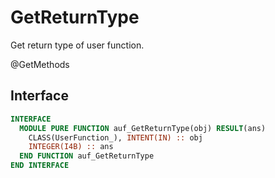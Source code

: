 # GetReturnType

Get return type of user function.

<span class="badge badge--secondary"> @GetMethods </span>

## Interface

```fortran
INTERFACE
  MODULE PURE FUNCTION auf_GetReturnType(obj) RESULT(ans)
    CLASS(UserFunction_), INTENT(IN) :: obj
    INTEGER(I4B) :: ans
  END FUNCTION auf_GetReturnType
END INTERFACE
```
